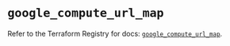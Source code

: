 # `google_compute_url_map`

Refer to the Terraform Registry for docs: [`google_compute_url_map`](https://registry.terraform.io/providers/hashicorp/google/6.4.0/docs/resources/compute_url_map).
